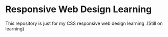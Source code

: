 # Responsive Web Design Learning

This repository is just for my CSS responsive web design learning .(Still on learning)